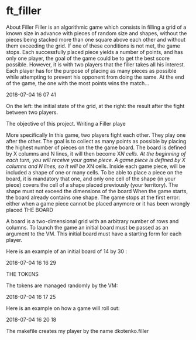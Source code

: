 # ft_filler
About Filler
Filler is an algorithmic game which consists in filling a grid of a known size in advance with pieces of random size and shapes, without the pieces being stacked more than one square above each other and without them exceeding the grid. If one of these conditions is not met, the game stops. Each successfully placed piece yields a number of points, and has only one player, the goal of the game could be to get the best score possible. However, it is with two players that the filler takes all his interest. Each player has for the purpose of placing as many pieces as possible while attempting to prevent his opponent from doing the same. At the end of the game, the one with the most points wins the match...

2018-07-04 16 07 41

On the left: the initial state of the grid, at the right: the result after the fight between two players.

The objective of this project. Writing a Filler playe

More specifically
In this game, two players fight each other. They play one after the other.
The goal is to collect as many points as possible by placing the highest number of pieces on the the game board.
The board is defined by X columns and N lines, it will then become X*N cells.
At the beginning of each turn, you will receive your game piece.
A game piece is defined by X columns and N lines, so it will be X*N cells. Inside each game piece, will be included a shape of one or many cells.
To be able to place a piece on the board, it is mandatory that one, and only one cell of the shape (in your piece) covers the cell of a shape placed previously (your territory).
The shape must not exceed the dimensions of the board
When the game starts, the board already contains one shape.
The game stops at the first error: either when a game piece cannot be placed anymore or it has been wrongly placed
THE BOARD

A board is a two-dimensional grid with an arbitrary number of rows and columns. To launch the game an initial board must be passed as an argument to the VM. This initial board must have a starting form for each player.

Here is an example of an initial board of 14 by 30 :

2018-07-04 16 16 29

THE TOKENS

The tokens are managed randomly by the VM:

2018-07-04 16 17 25

Here is an example on how a game will roll out:

2018-07-04 16 20 18

The makefile creates my player by the name dkotenko.filler 
